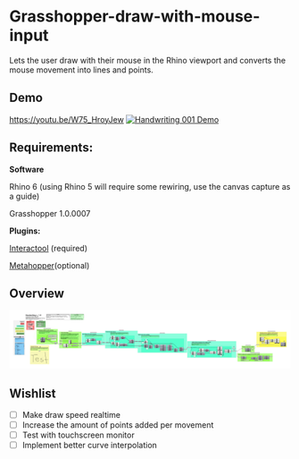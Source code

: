 # Grasshopper-draw-with-mouse-input
Lets the user draw with their mouse in the Rhino viewport and converts the mouse movement into lines and points.

## Demo

https://youtu.be/W75_HroyJew
[![Handwriting 001 Demo](http://img.youtube.com/vi/W75_HroyJew/0.jpg)](http://www.youtube.com/watch?v=W75_HroyJew)

## Requirements:
**Software**

Rhino 6 (using Rhino 5 will require some rewiring, use the canvas capture as a guide)

Grasshopper 1.0.0007

**Plugins:**

[Interactool](https://www.food4rhino.com/app/interactool) (required)

[Metahopper](https://www.food4rhino.com/app/metahopper)(optional)

## Overview

![Grasshopper mouse Handwriting 001 overview](https://github.com/boundlessmaking/Grasshopper-draw-with-mouse-input/blob/master/Handwriting%20001_canvas%20capture01.png?raw=true)


## Wishlist

- [ ] Make draw speed realtime
- [ ] Increase the amount of points added per movement
- [ ] Test with touchscreen monitor
- [ ] Implement better curve interpolation 
